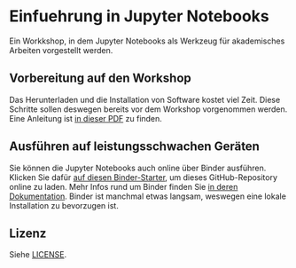 # Einfuehrung in Jupyter Notebooks

Ein Workkshop, in dem Jupyter Notebooks als Werkzeug für akademisches Arbeiten vorgestellt werden.


## Vorbereitung auf den Workshop

Das Herunterladen und die Installation von Software kostet viel Zeit.
Diese Schritte sollen deswegen bereits vor dem Workshop vorgenommen werden.
Eine Anleitung ist
[in dieser PDF](./Vorbereitung-auf-den-Workshop.pdf)
zu finden.


## Ausführen auf leistungsschwachen Geräten

Sie können die Jupyter Notebooks auch online über Binder ausführen.
Klicken Sie dafür
[auf diesen Binder-Starter](https://mybinder.org/v2/gh/1kastner/einfuehrung-in-jupyter-notebooks/main),
um dieses GitHub-Repository online zu laden.
Mehr Infos rund um Binder finden Sie
[in deren Dokumentation](https://mybinder.readthedocs.io/en/latest/introduction.html).
Binder ist manchmal etwas langsam, weswegen eine lokale Installation zu bevorzugen ist.


## Lizenz

Siehe [LICENSE](LICENSE).
